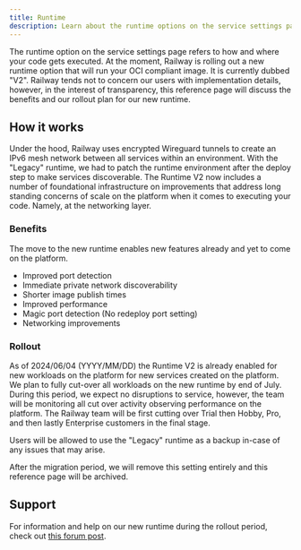 ```yaml
---
title: Runtime
description: Learn about the runtime options on the service settings page.
---
```


<PriorityBoardingBanner />

The runtime option on the service settings page refers to how and where your code gets executed. At the moment, Railway is rolling out a new runtime option that will run your OCI compliant image. It is currently dubbed "V2". Railway tends not to concern our users with implementation details, however, in the interest of transparency, this reference page will discuss the benefits and our rollout plan for our new runtime.

## How it works

Under the hood, Railway uses encrypted Wireguard tunnels to create an IPv6 mesh network between all services within an environment. With the "Legacy" runtime, we had to patch the runtime environment after the deploy step to make services discoverable. The Runtime V2 now includes a number of foundational infrastructure on improvements that address long standing concerns of scale on the platform when it comes to executing your code. Namely, at the networking layer.

### Benefits

The move to the new runtime enables new features already and yet to come on the platform.

- Improved port detection
- Immediate private network discoverability
- Shorter image publish times
- Improved performance
- Magic port detection (No redeploy port setting)
- Networking improvements

### Rollout

As of 2024/06/04 (YYYY/MM/DD) the Runtime V2 is already enabled for new workloads on the platform for new services created on the platform. We plan to fully cut-over all workloads on the new runtime by end of July. During this period, we expect no disruptions to service, however, the team will be monitoring all cut over activity observing performance on the platform. The Railway team will be first cutting over Trial then Hobby, Pro, and then lastly Enterprise customers in the final stage.

Users will be allowed to use the "Legacy" runtime as a backup in-case of any issues that may arise.

After the migration period, we will remove this setting entirely and this reference page will be archived.

## Support

For information and help on our new runtime during the rollout period, check out [this forum post](https://help.railway.com/feedback/new-runtime-v2-magic-port-detection-2b530a34).
